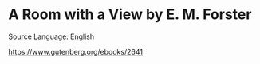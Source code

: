 # A Room with a View by E. M. Forster

Source Language: English

https://www.gutenberg.org/ebooks/2641
